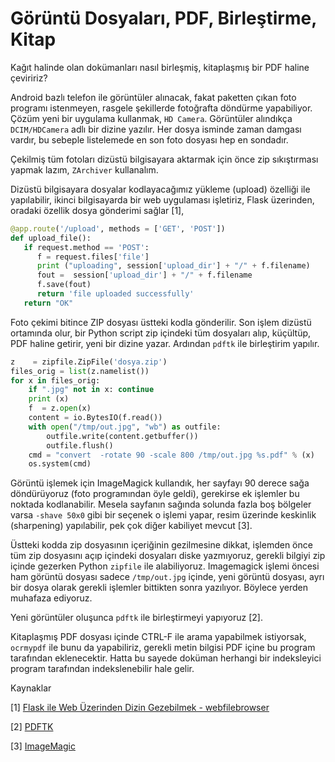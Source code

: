 # Görüntü Dosyaları, PDF, Birleştirme, Kitap

Kağıt halinde olan dokümanları nasıl birleşmiş, kitaplaşmış bir PDF
haline çeviririz?

Android bazlı telefon ile görüntüler alınacak, fakat paketten çıkan
foto programı istenmeyen, rasgele şekillerde fotoğrafta döndürme
yapabiliyor. Çözüm yeni bir uygulama kullanmak, `HD Camera`.
Görüntüler alındıkça `DCIM/HDCamera` adlı bir dizine yazılır.
Her dosya isminde zaman damgası vardır, bu sebeple listelemede en
son foto dosyası hep en sondadır.

Çekilmiş tüm fotoları dizüstü bilgisayara aktarmak için önce zip
sıkıştırması yapmak lazım, `ZArchiver` kullanalım.

Dizüstü bilgisayara dosyalar kodlayacağımız yükleme (upload) özelliği
ile yapılabilir, ikinci bilgisayarda bir web uygulaması işletiriz,
Flask üzerinden, oradaki özellik dosya gönderimi sağlar [1],

```python
@app.route('/upload', methods = ['GET', 'POST'])
def upload_file():
   if request.method == 'POST':
      f = request.files['file']
      print ("uploading", session['upload_dir'] + "/" + f.filename)
      fout =  session['upload_dir'] + "/" + f.filename
      f.save(fout)     
      return 'file uploaded successfully'
   return "OK"
```

Foto çekimi bitince ZIP dosyası üstteki kodla gönderilir. Son işlem
dizüstü ortamında olur, bir Python script zip içindeki tüm dosyaları
alıp, küçültüp, PDF haline getirir, yeni bir dizine yazar. Ardından
`pdftk` ile birleştirim yapılır.

```python
z    = zipfile.ZipFile('dosya.zip')
files_orig = list(z.namelist())
for x in files_orig:
    if ".jpg" not in x: continue
    print (x)
    f  = z.open(x)
    content = io.BytesIO(f.read())
    with open("/tmp/out.jpg", "wb") as outfile:
        outfile.write(content.getbuffer())
        outfile.flush()        
    cmd = "convert  -rotate 90 -scale 800 /tmp/out.jpg %s.pdf" % (x)
    os.system(cmd)
```

Görüntü işlemek için ImageMagick kullandık, her sayfayı 90 derece sağa
döndürüyoruz (foto programından öyle geldi), gerekirse ek işlemler bu
noktada kodlanabilir. Mesela sayfanın sağında solunda fazla boş
bölgeler varsa `-shave 50x0` gibi bir seçenek o işlemi yapar, resim
üzerinde keskinlik (sharpening) yapılabilir, pek çok diğer kabiliyet
mevcut [3].

Üstteki kodda zip dosyasının içeriğinin gezilmesine dikkat, işlemden
önce tüm zip dosyasını açıp içindeki dosyaları diske yazmıyoruz,
gerekli bilgiyi zip içinde gezerken Python `zipfile` ile
alabiliyoruz. Imagemagick işlemi öncesi ham görüntü dosyası sadece
`/tmp/out.jpg` içinde, yeni görüntü dosyası, ayrı bir dosya olarak
gerekli işlemler bittikten sonra yazılıyor. Böylece yerden muhafaza
ediyoruz.

Yeni görüntüler oluşunca `pdftk` ile birleştirmeyi yapıyoruz [2]. 

Kitaplaşmış PDF dosyası içinde CTRL-F ile arama yapabilmek istiyorsak,
`ocrmypdf` ile bunu da yapabiliriz, gerekli metin bilgisi PDF içine bu
program tarafından eklenecektir. Hatta bu sayede doküman herhangi bir
indeksleyici program tarafından indekslenebilir hale gelir.

Kaynaklar

[1] <a href="../../2024/06/webfilebrowser.html">Flask ile Web Üzerinden Dizin Gezebilmek - webfilebrowser</a>

[2] <a href="../../2011/12/pdftk.html">PDFTK</a>

[3] <a href="../../2010/08/imagemagick.html">ImageMagic</a>



